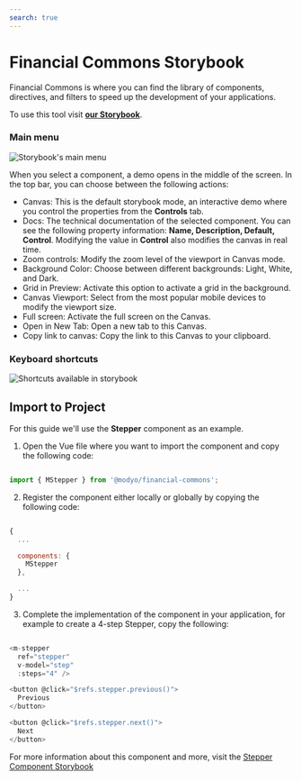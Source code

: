 ```yaml
---
search: true
---
```


# Financial Commons Storybook

Financial Commons is where you can find the library of components, directives, and filters to speed up the development of your applications.

To use this tool visit **[our Storybook](https://modyo.github.io/financial-commons/)**.

### Main menu

<img src="/assets/img/widgets/storybook/mainmenu.png" alt="Storybook's main menu">

When you select a component, a demo opens in the middle of the screen. In the top bar, you can choose between the following actions:

- Canvas: This is the default storybook mode, an interactive demo where you control the properties from the **Controls** tab.
- Docs: The technical documentation of the selected component. You can see the following property information: **Name, Description, Default, Control**. Modifying the value in **Control** also modifies the canvas in real time.
- Zoom controls: Modify the zoom level of the viewport in Canvas mode.
- Background Color: Choose between different backgrounds: Light, White, and Dark.
- Grid in Preview: Activate this option to activate a grid in the background.
- Canvas Viewport: Select from the most popular mobile devices to modify the viewport size.
- Full screen: Activate the full screen on the Canvas.
- Open in New Tab: Open a new tab to this Canvas.
- Copy link to canvas: Copy the link to this Canvas to your clipboard.

### Keyboard shortcuts

<img src="/assets/img/widgets/storybook/shortcuts.png" alt="Shortcuts available in storybook">

## Import to Project

For this guide we'll use the **Stepper** component as an example. 

1. Open the Vue file where you want to import the component and copy the following code:

```js

import { MStepper } from '@modyo/financial-commons';

```

2. Register the component either locally or globally by copying the following code:

```js

{
  ...

  components: {
    MStepper
  },

  ...
}

```

3. Complete the implementation of the component in your application, for example to create a 4-step Stepper, copy the following:

```js

<m-stepper
  ref="stepper"
  v-model="step"
  :steps="4" />

<button @click="$refs.stepper.previous()">
  Previous
</button>

<button @click="$refs.stepper.next()">
  Next
</button>

```

For more information about this component and more, visit the [Stepper Component Storybook](https://modyo.github.io/financial-commons/?path=/docs/components-stepper--basic)
